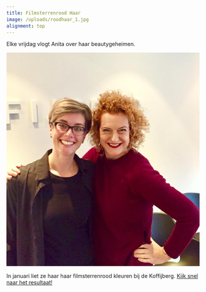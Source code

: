 ```yaml
---
title: Filmsterrenrood Haar
image: /uploads/roodhaar_1.jpg
alignment: top
---
```


Elke vrijdag vlogt Anita over haar beautygeheimen. 

![](/uploads/roodhaar.jpg)

In januari liet ze haar haar filmsterrenrood kleuren bij de Koffijberg. [Kijk snel naar het resultaat!](http://franska.nl/filmsterrenrood-haar/)